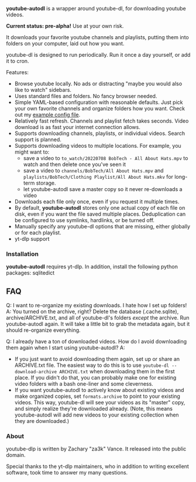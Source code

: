 **youtube-autodl** is a wrapper around youtube-dl, for downloading youtube videos.

**Current status: pre-alpha!** Use at your own risk.

It downloads your favorite youtube channels and playlists, putting them into folders on your computer, laid out how you want.

youtube-dl is designed to run periodically. Run it once a day yourself, or add it to cron.

Features:
- Browse youtube locally. No ads or distracting "maybe you would also like to watch" sidebars.
- Uses standard files and folders. No fancy browser needed.
- Simple YAML-based configuration with reasonable defaults. Just pick your own favorite channels and organize folders how you want. Check out my [example config file](https://github.com/za3k/youtube-autodl/blob/master/config.yaml).
- Relatively fast refresh. Channels and playlist fetch takes seconds. Video download is as fast your internet connection allows.
- Supports downloading channels, playlists, or individual videos. Search support is planned.
- Supports downloading videos to multiple locations. For example, you might want to:
    - save a video to `to_watch/20220708 BobTech - All About Hats.mpv` to watch and then delete once you've seen it
    - save a video to `channels/BobTech/All About Hats.mpv` and `playlists/BobTech/Clothing Playlist/All About Hats.mkv` for long-term storage.
    - let youtube-autodl save a master copy so it never re-downloads a video
- Downloads each file only once, even if you request it multiple times.
- By default, **youtube-autodl** stores only one actual copy of each file on disk, even if you want the file saved multiple places. Deduplication can be configured to use symlinks, hardlinks, or be turned off.
- Manually specify any youtube-dl options that are missing, either globally or for each playlist.
- yt-dlp support

### Installation

**youtube-autodl** requires yt-dlp. In addition, install the following python packages: sqlitedict

## FAQ

Q: I want to re-organize my existing downloads. I hate how I set up folders!
A: You turned on the archive, right? Delete the database (.cache.sqlite), archive/ARCHIVE.txt, and all of youtube-dl's folders *except* the archive. Run youtube-autodl again. It will take a little bit to grab the metadata again, but it should re-organize everything.

Q: I already have a ton of downloaded videos. How do I avoid downloading them again when I start using youtube-autodl?
A: 
 - If you just want to avoid downloading them again, set up or share an ARCHIVE.txt file. The easiest way to do this is to use `youtube-dl --download-archive ARCHIVE.txt` when downloading them in the first place. If you didn't do that, you can probably make one for existing video folders with a bash one-liner and some cleverness.
 - If you want youtube-autodl to actively know about existing videos and make organized copies, set `formats.archive` to point to your existing videos. This way, youtube-dl will see your videos as its "master" copy, and simply realize they're downloaded already. (Note, this means youtube-autodl will add new videos to your existing collection when they are downloaded.)

### About

youtube-dlp is written by Zachary "za3k" Vance. It released into the public domain.

Special thanks to the yt-dlp maintainers, who in addition to writing excellent software, took time to answer my many questions.
